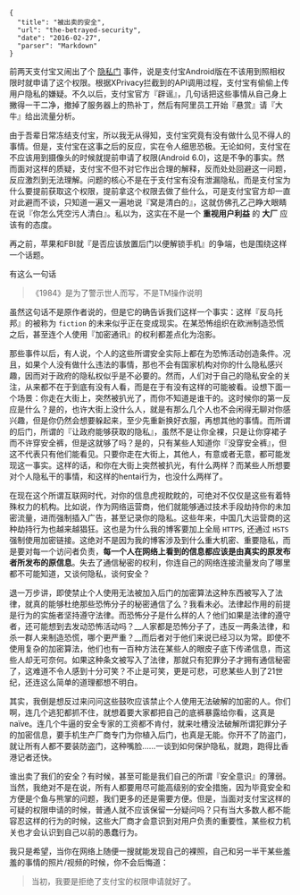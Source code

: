 ```
{
  "title": "被出卖的安全",
  "url": "the-betrayed-security",
  "date": "2016-02-27",
  "parser": "Markdown"
}
```

前两天支付宝又闹出了个 [隐私门](https://www.zhihu.com/question/40638556) 事件，说是支付宝Android版在不该用到照相权限时就申请了这个权限。根据XPrivacy拦截到的API调用过程，支付宝有偷偷上传用户隐私的嫌疑。不久以后，支付宝官方『辟谣』，几句话把这些事情从自己身上撇得一干二净，撤掉了服务器上的热补丁，然后有阿里员工开始『悬赏』请『大牛』给出流量分析。

由于吾辈日常冻结支付宝，所以我无从得知，支付宝究竟有没有做什么见不得人的事情。但是，支付宝在这事之后的反应，实在令人细思恐极。无论如何，支付宝在不应该用到摄像头的时候就提前申请了权限(Android 6.0)，这是不争的事实。然而面对这样的质疑，支付宝不但不对它作出合理的解释，反而处处回避这一问题，反应激烈到无法理解。问题的核心不是在于支付宝有没有泄漏隐私，而是支付宝为什么要提前获取这个权限，提前拿这个权限去做了些什么，可是支付宝官方却一直对此避而不谈，只知道一遍又一遍地说『窝是清白的』，这就仿佛孔乙己睁大眼睛在说『你怎么凭空污人清白』。私以为，这实在不是一个 __重视用户利益__ 的 __大厂__ 应该有的态度。

再之前，苹果和FBI就『是否应该放置后门以便解锁手机』的争端，也是围绕这样一个话题。

有这么一句话

> 《1984》是为了警示世人而写，不是TM操作说明

虽然这句话不是原作者说的，但是它的确告诉我们这样一个事实：这样『反乌托邦』的被称为 `fiction` 的未来似乎正在变成现实。在某恐怖组织在欧洲制造恐慌之后，甚至连个人使用『加密通讯』的权利都差点化为泡影。

那些事件以后，有人说，个人的这些所谓安全实际上都在为恐怖活动创造条件。况且，如果个人没有做什么违法的事情，那也不会有国家机构对你的什么隐私感兴趣，因而对于政府的隐私权似乎是不必要的。然而，人们对于自己的隐私安全的关注，从来都不在于到底有没有人看，而是在于有没有这样的可能被看。设想下面一个场景：你走在大街上，突然被扒光了，而你不知道是谁干的。这时候你的第一反应是什么？是的，也许大街上没什么人，就是有那么几个人也不会闲得无聊对你感兴趣，但是你仍然会想要躲起来，至少先重新换好衣服，再想其他的事情。而所谓的后门，所谓的『让政府能够获取的隐私』，虽然不是让你全裸，只是让你穿裙子而不许穿安全裤，但是这就够了吗？是的，只有某些人知道你『没穿安全裤』，但这不代表只有他们能看见。只要你走在大街上，其他人，有意或者无意，都可能发现这一事实。这样的话，和你在大街上突然被扒光，有什么两样？而某些人所想要对个人隐私干的事情，和这样的hentai行为，也没什么两样了。

在现在这个所谓互联网时代，对你的信息虎视眈眈的，可绝对不仅仅是这些有着特殊权力的机构。比如说，作为网络运营商，他们就能够通过技术手段劫持你的未加密流量，进而强制插入广告，甚至记录你的隐私。这些年来，中国几大运营商的这种劫持行为也越来越猖狂。这也是为什么我的博客要加上全局 `HTTPS`, 还通过 `HSTS` 强制使用加密链接。这绝对不是因为我的博客涉及到什么重大机密、重要隐私，而是要对每一个访问者负责，__每一个人在网络上看到的信息都应该是由真实的原发布者所发布的原信息__。失去了通信秘密的权利，你连自己的网络连接流量发向了哪里都不可能知道，又谈何隐私，谈何安全？

退一万步讲，即使禁止个人使用无法被加入后门的加密算法这种东西被写入了法律，就真的能够杜绝那些恐怖分子的秘密通信了么？我看未必。法律起作用的前提是行为的实施者坚持遵守法律。而恐怖分子是什么样的人？他们如果是法律的遵守者，还可能想到去发动恐怖活动吗？__人家都是恐怖分子了，违反一两条法律，和杀一群人来制造恐慌，哪个更严重？__而后者对于他们来说已经习以为常。即使不使用复杂的加密算法，他们也有一百种方法在某些人的眼皮子底下传递信息，而这些人却无可奈何。如果这种条文被写入了法律，那就只有犯罪分子才拥有通信秘密了，这难道不令人感到十分可笑？不止是可笑，更是可悲，可悲某些人到了21世纪，还连这么简单的道理都想不明白。

其实，我倒是想反过来问问这些鼓吹应该禁止个人使用无法破解的加密的人。你们啊，连几个逃犯都抓不住，就想着要大家都把自己的底裤暴露给你看，这真是naïve。连几个牛逼的安全专家的工资都不肯付，就来吐槽没法破解所谓犯罪分子的加密信息，要手机生产厂商专门为你植入后门，也真是无能。你开不了防盗门，就让所有人都不要装防盗门，这种嘴脸……一谈到如何保护隐私，就跑，跑得比香港记者还快。

谁出卖了我们的安全？有时候，甚至可能是我们自己的所谓『安全意识』的薄弱。当然，我绝对不是在说，所有人都要用尽可能高级别的安全措施，因为毕竟安全和方便是个鱼与熊掌的问题，我们更多的还是需要方便。但是，当面对支付宝这样的可疑的权限申请的时候，普通人就不应该保留一分疑问吗？只有当大多数人都不能容忍这样的行为的时候，这些大厂商才会意识到对用户负责的重要性，某些权力机关也才会认识到自己以前的愚蠢行为。

我只是希望，当你在网络上随便一搜就能发现自己的裸照，自己和另一半干某些羞羞的事情的照片/视频的时候，你不会后悔道：

> 当初，我要是拒绝了支付宝的权限申请就好了。